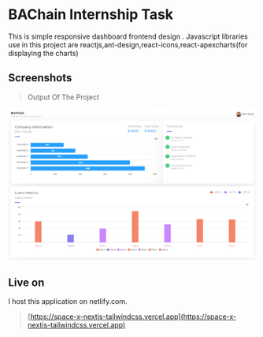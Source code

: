 # BAChain Internship Task
This is simple responsive dashboard frontend design . Javascript libraries use in this project are reactjs,ant-design,react-icons,react-apexcharts(for displaying the charts)

## Screenshots
> Output Of The Project

<img src="./public/demo.png" title="Screenshot">

## Live on
I host this application on netlify.com.

> [https://space-x-nextjs-tailwindcss.vercel.app](https://space-x-nextjs-tailwindcss.vercel.app)
